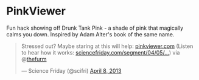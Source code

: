 PinkViewer
==========

Fun hack showing off Drunk Tank Pink - a shade of pink that magically calms you down. Inspired by Adam Alter's book of the same name.

<blockquote class="twitter-tweet"><p>Stressed out? Maybe staring at this will help: <a href="http://t.co/HG4pjAJNa7" title="http://pinkviewer.com/">pinkviewer.com</a> (Listen to hear how it works: <a href="http://t.co/on5DJo7fNM" title="http://www.sciencefriday.com/segment/04/05/2013/-drunk-tank-pink-finds-clues-to-behavior.html">sciencefriday.com/segment/04/05/…</a>) via @<a href="https://twitter.com/thefurm">thefurm</a></p>&mdash; Science Friday (@scifri) <a href="https://twitter.com/scifri/status/321369899857494016">April 8, 2013</a></blockquote>
<script async src="//platform.twitter.com/widgets.js" charset="utf-8"></script>
